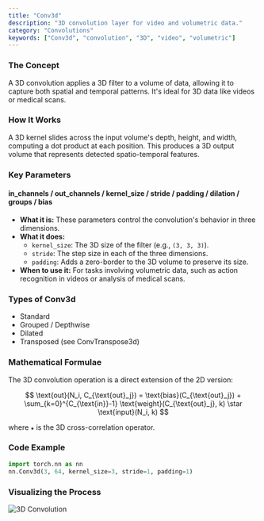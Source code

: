 ```yaml
---
title: "Conv3d"
description: "3D convolution layer for video and volumetric data."
category: "Convolutions"
keywords: ["Conv3d", "convolution", "3D", "video", "volumetric"]
---
```


### The Concept

A 3D convolution applies a 3D filter to a volume of data, allowing it to capture both spatial and temporal patterns. It's ideal for 3D data like videos or medical scans.

### How It Works

A 3D kernel slides across the input volume's depth, height, and width, computing a dot product at each position. This produces a 3D output volume that represents detected spatio-temporal features.

### Key Parameters

#### in_channels / out_channels / kernel_size / stride / padding / dilation / groups / bias
- **What it is:** These parameters control the convolution's behavior in three dimensions.
- **What it does:**
  - `kernel_size`: The 3D size of the filter (e.g., `(3, 3, 3)`).
  - `stride`: The step size in each of the three dimensions.
  - `padding`: Adds a zero-border to the 3D volume to preserve its size.
- **When to use it:** For tasks involving volumetric data, such as action recognition in videos or analysis of medical scans.

### Types of Conv3d

- Standard
- Grouped / Depthwise
- Dilated
- Transposed (see ConvTranspose3d)

### Mathematical Formulae

The 3D convolution operation is a direct extension of the 2D version:

$$
\text{out}(N_i, C_{\text{out}_j}) = \text{bias}(C_{\text{out}_j}) + \sum_{k=0}^{C_{\text{in}}-1} \text{weight}(C_{\text{out}_j}, k) \star \text{input}(N_i, k)
$$

where `★` is the 3D cross-correlation operator.

### Code Example

```python
import torch.nn as nn
nn.Conv3d(3, 64, kernel_size=3, stride=1, padding=1)
```

### Visualizing the Process

<img src="/assets/conv3d.svg" alt="3D Convolution" class="w-full h-auto mx-auto bg-muted/30 rounded-md p-4" />
